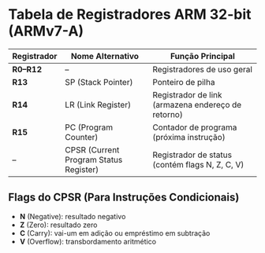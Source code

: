 # Tabela de Registradores ARM 32-bit (ARMv7-A)

| Registrador | Nome Alternativo                       | Função Principal                                   |
| ----------- | -------------------------------------- | -------------------------------------------------- |
| **R0–R12**  | –                                      | Registradores de uso geral                         |
| **R13**     | SP (Stack Pointer)                     | Ponteiro de pilha                                  |
| **R14**     | LR (Link Register)                     | Registrador de link (armazena endereço de retorno) |
| **R15**     | PC (Program Counter)                   | Contador de programa (próxima instrução)           |
| –           | CPSR (Current Program Status Register) | Registrador de status (contém flags N, Z, C, V)    |


## Flags do CPSR (Para Instruções Condicionais)

- **N** (Negative): resultado negativo
- **Z** (Zero): resultado zero
- **C** (Carry): vai-um em adição ou empréstimo em subtração
- **V** (Overflow): transbordamento aritmético